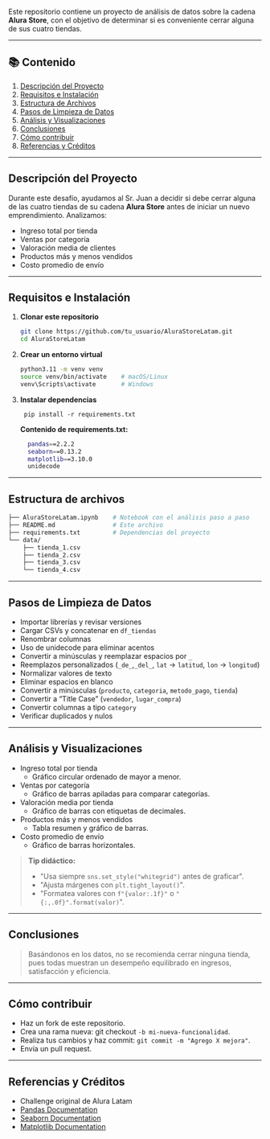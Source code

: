 
Este repositorio contiene un proyecto de análisis de datos sobre la cadena **Alura Store**, con el objetivo de determinar si es conveniente cerrar alguna de sus cuatro tiendas.

---

## 📚 Contenido

1. [Descripción del Proyecto](#descripción-del-proyecto)  
2. [Requisitos e Instalación](#requisitos-e-instalación)  
3. [Estructura de Archivos](#estructura-de-archivos)  
4. [Pasos de Limpieza de Datos](#pasos-de-limpieza-de-datos)  
5. [Análisis y Visualizaciones](#análisis-y-visualizaciones)  
6. [Conclusiones](#conclusiones)  
7. [Cómo contribuir](#cómo-contribuir)  
8. [Referencias y Créditos](#referencias-y-créditos)  

---

## Descripción del Proyecto

Durante este desafío, ayudamos al Sr. Juan a decidir si debe cerrar alguna de las cuatro tiendas de su cadena **Alura Store** antes de iniciar un nuevo emprendimiento. Analizamos:

- Ingreso total por tienda  
- Ventas por categoría  
- Valoración media de clientes  
- Productos más y menos vendidos  
- Costo promedio de envío  

---

## Requisitos e Instalación

1. **Clonar este repositorio**  
   ```bash
   git clone https://github.com/tu_usuario/AluraStoreLatam.git
   cd AluraStoreLatam
   ````


2. **Crear un entorno virtual**
   ```bash
   python3.11 -m venv venv
   source venv/bin/activate    # macOS/Linux
   venv\Scripts\activate       # Windows
    ```

3. **Instalar dependencias**
   ```
    pip install -r requirements.txt
    ```
  
   **Contenido de requirements.txt:**
    ```bash
      pandas==2.2.2
      seaborn==0.13.2
      matplotlib==3.10.0
      unidecode
    ```

---

## Estructura de archivos

  ```bash
  ├── AluraStoreLatam.ipynb    # Notebook con el análisis paso a paso
  ├── README.md                # Este archivo
  ├── requirements.txt         # Dependencias del proyecto
  └── data/
      ├── tienda_1.csv
      ├── tienda_2.csv
      ├── tienda_3.csv
      └── tienda_4.csv
  ```

---

## Pasos de Limpieza de Datos

- Importar librerías y revisar versiones
- Cargar CSVs y concatenar en `df_tiendas`
- Renombrar columnas
- Uso de unidecode para eliminar acentos
- Convertir a minúsculas y reemplazar espacios por `_`
- Reemplazos personalizados (`_de_`,`_del_`, `lat` → `latitud`, `lon` → `longitud`)
- Normalizar valores de texto
- Eliminar espacios en blanco
- Convertir a minúsculas (`producto`, `categoria`, `metodo_pago`, `tienda`)
- Convertir a “Title Case” (`vendedor`, `lugar_compra`)
- Convertir columnas a tipo `category`
- Verificar duplicados y nulos

---

## Análisis y Visualizaciones

- Ingreso total por tienda
  - Gráfico circular ordenado de mayor a menor.
- Ventas por categoría
  - Gráfico de barras apiladas para comparar categorías.
- Valoración media por tienda
  - Gráfico de barras con etiquetas de decimales.
- Productos más y menos vendidos
  - Tabla resumen y gráfico de barras.
- Costo promedio de envío
  - Gráfico de barras horizontales.

 

>**Tip didáctico:**
>- "Usa siempre `sns.set_style("whitegrid")` antes de graficar".
>- "Ajusta márgenes con `plt.tight_layout()`".
>- "Formatea valores con `f"{valor:.1f}"` o `"{:,.0f}".format(valor)`".


---

## Conclusiones
>Basándonos en los datos, no se recomienda cerrar ninguna tienda, pues todas muestran un desempeño equilibrado en ingresos, satisfacción y eficiencia.


---

## Cómo contribuir

- Haz un fork de este repositorio.
- Crea una rama nueva: git checkout `-b mi-nueva-funcionalidad`.
- Realiza tus cambios y haz commit: `git commit -m "Agrego X mejora"`.
- Envía un pull request.

---

## Referencias y Créditos
- Challenge original de Alura Latam
- [Pandas Documentation](https://pandas.pydata.org/docs/)
- [Seaborn Documentation](https://seaborn.pydata.org/)
- [Matplotlib Documentation](https://matplotlib.org/stable/index.html)
  


